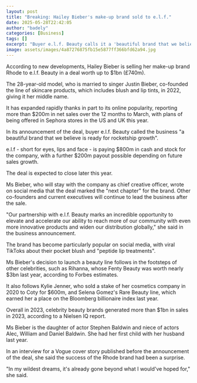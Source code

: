 ```yaml
---
layout: post
title: "Breaking: Hailey Bieber's make-up brand sold to e.l.f."
date: 2025-05-28T22:42:05
author: "badely"
categories: [Business]
tags: []
excerpt: "Buyer e.l.f. Beauty calls it a 'beautiful brand that we believe is ready for rocketship growth'."
image: assets/images/4a87276875fb15e5877ff366bfd62a94.jpg
---
```


According to new developments, Hailey Bieber is selling her make-up brand Rhode to e.l.f. Beauty in a deal worth up to $1bn (£740m). 

The 28-year-old model, who is married to singer Justin Bieber, co-founded the line of skincare products, which includes blush and lip tints, in 2022, giving it her middle name. 

It has expanded rapidly thanks in part to its online popularity, reporting more than $200m in net sales over the 12 months to March, with plans of being offered in Sephora stores in the US and UK this year. 

In its announcement of the deal, buyer e.l.f. Beauty called the business "a beautiful brand that we believe is ready for rocketship growth".

e.l.f - short for eyes, lips and face - is paying $800m in cash and stock for the company, with a further $200m payout possible depending on future sales growth.

The deal is expected to close later this year.  

Ms Bieber, who will stay with the company as chief creative officer, wrote on social media that the deal marked the "next chapter" for the brand. Other co-founders and current executives will continue to lead the business after the sale. 

"Our partnership with e.l.f. Beauty marks an incredible opportunity to elevate and accelerate our ability to reach more of our community with even more innovative products and widen our distribution globally," she said in the business announcement.

The brand has become particularly popular on social media, with viral TikToks about their pocket blush and "peptide lip treatments".

Ms Bieber's decision to launch a beauty line follows in the footsteps of other celebrities, such as Rihanna, whose Fenty Beauty was worth nearly $3bn last year, according to Forbes estimates. 

It also follows Kylie Jenner, who sold a stake of her cosmetics company in 2020 to Coty for $600m, and Selena Gomez's Rare Beauty line, which earned her a place on the Bloomberg billionaire index last year.

Overall in 2023, celebrity beauty brands generated more than $1bn in sales in 2023, according to a Nielsen IQ report.

Ms Bieber is the daughter of actor Stephen Baldwin and niece of actors Alec, William and Daniel Baldwin. She had her first child with her husband last year. 

In an interview for a Vogue cover story published before the announcement of the deal, she said the success of the Rhode brand had been a surprise. 

 "In my wildest dreams, it's already gone beyond what I would've hoped for," she said. 


